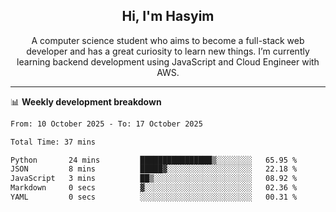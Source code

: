 <h2 align="center">Hi, I'm Hasyim</h2>

<p align="center">A computer science student who aims to become a full-stack web developer and has a great curiosity to learn new things. I’m currently learning backend development using JavaScript and Cloud Engineer with AWS.</p>

---

📊 **Weekly development breakdown**

<!--START_SECTION:waka-->

```txt
From: 10 October 2025 - To: 17 October 2025

Total Time: 37 mins

Python       24 mins         ████████████████▒░░░░░░░░   65.95 %
JSON         8 mins          █████▓░░░░░░░░░░░░░░░░░░░   22.18 %
JavaScript   3 mins          ██▒░░░░░░░░░░░░░░░░░░░░░░   08.92 %
Markdown     0 secs          ▓░░░░░░░░░░░░░░░░░░░░░░░░   02.36 %
YAML         0 secs          ░░░░░░░░░░░░░░░░░░░░░░░░░   00.31 %
```

<!--END_SECTION:waka-->

<!-- - You can reach me on **hasyim11c@gmail.com** -->

